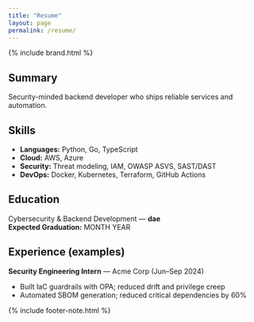```yaml
---
title: "Resume"
layout: page
permalink: /resume/
---
```


{% include brand.html %}

## Summary
Security-minded backend developer who ships reliable services and automation.

## Skills
- **Languages:** Python, Go, TypeScript
- **Cloud:** AWS, Azure
- **Security:** Threat modeling, IAM, OWASP ASVS, SAST/DAST
- **DevOps:** Docker, Kubernetes, Terraform, GitHub Actions

## Education
Cybersecurity & Backend Development — **dae**  
**Expected Graduation:** MONTH YEAR

## Experience (examples)
**Security Engineering Intern** — Acme Corp (Jun–Sep 2024)  
- Built IaC guardrails with OPA; reduced drift and privilege creep  
- Automated SBOM generation; reduced critical dependencies by 60%

{% include footer-note.html %}